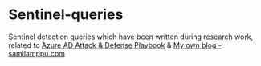 # Sentinel-queries
Sentinel detection queries which have been written during research work, related to [Azure AD Attack & Defense Playbook](https://github.com/Cloud-Architekt/AzureAD-Attack-Defense/) & [My own blog - samilamppu.com](https://samilamppu.com/)